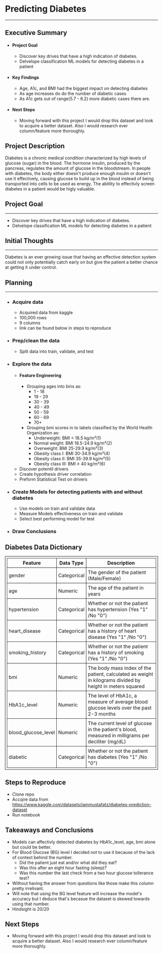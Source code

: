 # Predicting Diabetes 

---
## Executive Summary
- #### Project Goal
    - Discover key drives that have a high indication of diabetes.
    - Delvelope classification ML models for detecting diabetes in a patient
- #### Key Findings
    - Age, A1c, and BMI had the biggest impact on detecting diabetes
    - As age increases do do the number of diabetic cases
    - As A1c gets out of  range(5.7 - 6.2) more diabetic cases there are.
- #### Next Steps
    - Moving forward with this project I would drop this dataset and look to acquire a better dataset. Also I would research ever column/feature more thoroughly.
## Project Description

Diabetes is a chronic medical condition characterized by high levels of glucose (sugar) in the blood. The hormone insulin, produced by the pancreas, regulates the amount of glucose in the bloodstream. In people with diabetes, the body either doesn't produce enough insulin or doesn't use it effectively, causing glucose to build up in the blood instead of being transported into cells to be used as energy. The ablility to effectivly screen diabetes in a patient would be higly valuable.  



## Project Goal
--- 
- Discover key drives that have a high indication of diabetes.
- Delvelope classification ML models for detecting diabetes in a patient




## Initial Thoughts
---
Diabetes is an ever growing issue that having an effective detection system could not only potentially catch early on but give the patient a better chance at getting it under control.



## Planning
---
- ### Acquire data 
    - Acquired data from kaggle 
    - 100,000 rows
    - 9 columns
    - link can be found below in steps to reproduce
- ### Prep/clean the data 
    - Split data into train, validate, and test
- ### Explore the data
    - #### Feature Engineering
        - Grouping ages into bins as:
            - 1 - 18
            - 19 - 29
            - 30 - 39
            - 40 - 49
            - 50 - 59
            - 60 -  69
            - 70+
        - Grouping bmi scores in to labels classified by the World Health Organization as:
            - Underweight: BMI < 18.5 kg/m²(1)
            - Normal weight: BMI 18.5-24.9 kg/m²(2)
            - Overweight: BMI 25-29.9 kg/m²(3)
            - Obesity class I: BMI 30-34.9 kg/m²(4)
            - Obesity class II: BMI 35-39.9 kg/m²(5)
            - Obesity class III: BMI ≥ 40 kg/m²(6)
    - Discover potentil drivers 
    - Create hypothesis driver correlation
    - Preform Statistical Test on drivers
- ### Create Models for detecting patients with and without diabetes
    - Use models on train and validate data
    - Measure Models effectiveness on train and validate
    - Select best performing model for test
- ### Draw Conclusions 


<!DOCTYPE html>
<html>
  <head>
    <style>
      table, th, td {
        border: 1px solid black;
        padding: 5px;
      }
    </style>
  </head>
  <body>
    <h2>Diabetes Data Dictionary</h2>
    <table>
      <tr>
        <th>Feature</th>
        <th>Data Type</th>
        <th>Description</th>
      </tr>
      <tr>
        <td>gender</td>
        <td>Categorical</td>
        <td>The gender of the patient (Male/Female)</td>
      </tr>
      <tr>
        <td>age</td>
        <td>Numeric</td>
        <td>The age of the patient in years</td>
      </tr>
      <tr>
        <td>hypertension</td>
        <td>Categorical</td>
        <td>Whether or not the patient has hypertension (Yes "1" /No "0")</td>
      </tr>
      <tr>
        <td>heart_disease</td>
        <td>Categorical</td>
        <td>Whether or not the patient has a history of heart disease (Yes "1" /No "0")</td>
      </tr>
      <tr>
        <td>smoking_history</td>
        <td>Categorical</td>
        <td>Whether or not the patient has a history of smoking (Yes "1" /No "0")</td>
      </tr>
      <tr>
        <td>bmi</td>
        <td>Numeric</td>
        <td>The body mass index of the patient, calculated as weight in kilograms divided by height in meters squared</td>
      </tr>
      <tr>
        <td>HbA1c_level</td>
        <td>Numeric</td>
        <td>The level of HbA1c, a measure of average blood glucose levels over the past 2-3 months</td>
      </tr>
      <tr>
        <td>blood_glucose_level</td>
        <td>Numeric</td>
        <td>The current level of glucose in the patient's blood, measured in milligrams per deciliter (mg/dL)</td>
      </tr>
      <tr>
        <td>diabetic</td>
        <td>Categorical</td>
        <td>Whether or not the patient has diabetes (Yes "1" /No "0")</td>
      </tr>
    </table>
  </body>
</html>


## Steps to Reproduce 
- Clone repo
- Accqire data from https://www.kaggle.com/datasets/iammustafatz/diabetes-prediction-dataset
- Run notebook

## Takeaways and Conclusions
- Models can  affectivly detected diabetes by HbA1c_level, age, bmi alone but could be better.
- For Blood Glucose (BG) level I decided not to use it because of the lack of context behind the number.
    - Did the patient just eat and/or what did they eat?
    - Was this after an eight hour fasting (sleep)? 
    - Was this number the last check from a two hour glucose tollerance test? 
- Without having the  answer from questions like those make this column pretty irrelivant.
- Will note that using the BG level feature will increase the model's accuracy but I deduce that's becasue the dataset is skewed towards using that number.
- Hindsight is 20/20
## Next Steps
- Moving forward with this project I would drop this dataset and look to acquire a better dataset. Also I would research ever column/feature more thoroughly. 
 